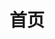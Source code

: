 ---
title: 首页
home: true
heroImage: /logo.png
heroText: gin-vue-workbench
tagline: 开箱即用的个人/协作工作台解决方案
actionText: 快速上手 →
actionLink: /start/start
features:
- title: 简洁
  details: 以 Markdown 为中心的项目结构，以最少的配置帮助你专注于写作。
- title: 优雅
  details: 享受 Vue + webpack 的开发体验，在 Markdown 中使用 Vue 组件，同时可以使用 Vue 来开发自定义主题。
- title: 自然
  details: VuePress 为每个页面预渲染生成静态的 HTML，同时在页面被加载的时候，将作为 SPA 运行。
footer: MIT Licensed | Copyright © 2020-present 
---